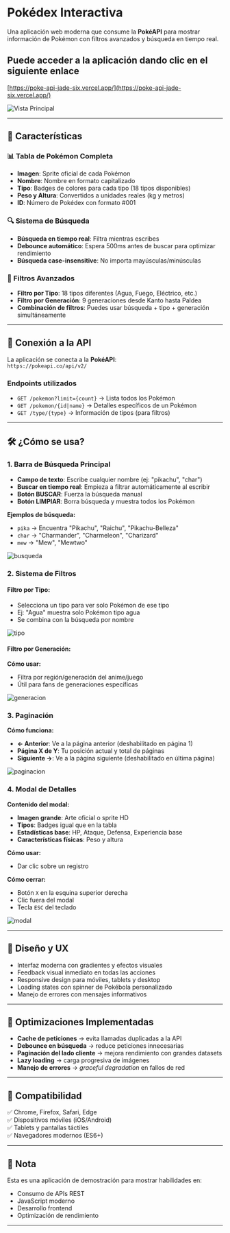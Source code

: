 # Pokédex Interactiva
Una aplicación web moderna que consume la **PokéAPI** para mostrar información de Pokémon con filtros avanzados y búsqueda en tiempo real.

## Puede acceder a la aplicación dando clic en el siguiente enlace

[https://poke-api-jade-six.vercel.app/](https://poke-api-jade-six.vercel.app/)

![Vista Principal](Img/Inicio.png)

---

## 🚀 Características

### 📊 Tabla de Pokémon Completa
- **Imagen**: Sprite oficial de cada Pokémon
- **Nombre**: Nombre en formato capitalizado
- **Tipo**: Badges de colores para cada tipo (18 tipos disponibles)
- **Peso y Altura**: Convertidos a unidades reales (kg y metros)
- **ID**: Número de Pokédex con formato #001

### 🔍 Sistema de Búsqueda
- **Búsqueda en tiempo real**: Filtra mientras escribes
- **Debounce automático**: Espera 500ms antes de buscar para optimizar rendimiento
- **Búsqueda case-insensitive**: No importa mayúsculas/minúsculas

### 🎯 Filtros Avanzados
- **Filtro por Tipo**: 18 tipos diferentes (Agua, Fuego, Eléctrico, etc.)
- **Filtro por Generación**: 9 generaciones desde Kanto hasta Paldea
- **Combinación de filtros**: Puedes usar búsqueda + tipo + generación simultáneamente

---

## 🔌 Conexión a la API

La aplicación se conecta a la **PokéAPI**:  
`https://pokeapi.co/api/v2/`

### Endpoints utilizados
- `GET /pokemon?limit={count}` → Lista todos los Pokémon  
- `GET /pokemon/{id|name}` → Detalles específicos de un Pokémon  
- `GET /type/{type}` → Información de tipos (para filtros)  

---

## 🛠️ ¿Cómo se usa?

### 1. Barra de Búsqueda Principal

- **Campo de texto**: Escribe cualquier nombre (ej: "pikachu", "char")
- **Buscar en tiempo real**: Empieza a filtrar automáticamente al escribir
- **Botón BUSCAR**: Fuerza la búsqueda manual
- **Botón LIMPIAR**: Borra búsqueda y muestra todos los Pokémon

**Ejemplos de búsqueda:**
- `pika` → Encuentra "Pikachu", "Raichu", "Pikachu-Belleza"
- `char` → "Charmander", "Charmeleon", "Charizard"
- `mew` → "Mew", "Mewtwo"

![busqueda](Img/mew.png)

### 2. Sistema de Filtros

#### Filtro por Tipo:

- Selecciona un tipo para ver solo Pokémon de ese tipo
- Ej: "Agua" muestra solo Pokémon tipo agua
- Se combina con la búsqueda por nombre

![tipo](Img/grass.png)

#### Filtro por Generación:

**Cómo usar:**
- Filtra por región/generación del anime/juego
- Útil para fans de generaciones específicas

![generacion](Img/generacion.png)

### 3. Paginación

**Cómo funciona:**
- **← Anterior**: Ve a la página anterior (deshabilitado en página 1)
- **Página X de Y**: Tu posición actual y total de páginas
- **Siguiente →**: Ve a la página siguiente (deshabilitado en última página)


![paginacion](Img/paginacion.png)

### 4. Modal de Detalles

**Contenido del modal:**
- **Imagen grande**: Arte oficial o sprite HD
- **Tipos**: Badges igual que en la tabla
- **Estadísticas base**: HP, Ataque, Defensa, Experiencia base
- **Características físicas**: Peso y altura

**Cómo usar:**
- Dar clic sobre un registro

**Cómo cerrar:**
- Botón `X` en la esquina superior derecha
- Clic fuera del modal
- Tecla `ESC` del teclado

![modal](Img/modal.png)


---

## 🎨 Diseño y UX

- Interfaz moderna con gradientes y efectos visuales  
- Feedback visual inmediato en todas las acciones  
- Responsive design para móviles, tablets y desktop  
- Loading states con spinner de Pokébola personalizado  
- Manejo de errores con mensajes informativos  

---

## 🔧 Optimizaciones Implementadas

- **Cache de peticiones** → evita llamadas duplicadas a la API  
- **Debounce en búsqueda** → reduce peticiones innecesarias  
- **Paginación del lado cliente** → mejora rendimiento con grandes datasets  
- **Lazy loading** → carga progresiva de imágenes  
- **Manejo de errores** → *graceful degradation* en fallos de red  

---

## 📱 Compatibilidad

✅ Chrome, Firefox, Safari, Edge  
✅ Dispositivos móviles (iOS/Android)  
✅ Tablets y pantallas táctiles  
✅ Navegadores modernos (ES6+)  

---

## 📌 Nota

Esta es una aplicación de demostración para mostrar habilidades en:  

- Consumo de APIs REST  
- JavaScript moderno  
- Desarrollo frontend  
- Optimización de rendimiento  

---